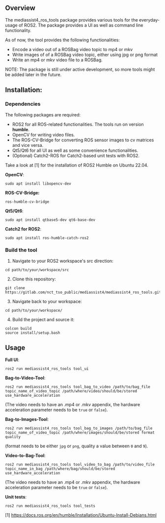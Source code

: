 ## Overview

The mediassist4_ros_tools package provides various tools for the everyday-usage of ROS2. The package provides a UI as well as command line functionality.

As of now, the tool provides the following functionalities:
- Encode a video out of a ROSBag video topic to mp4 or mkv
- Write images of of a ROSBag video topic, either using jpg or png format
- Write an mp4 or mkv video file to a ROSBag.

NOTE: The package is still under active development, so more tools might be added later in the future.

## Installation:

### Dependencies

The following packages are required:
- ROS2 for all ROS-related functionalities. The tools run on version **humble**.
- OpenCV for writing video files.
- The ROS-CV-Bridge for converting ROS sensor images to cv matrices and vice versa.
- Qt5/Qt6 for all UI as well as some convenience functionalities.
- (Optional) Catch2-ROS for Catch2-based unit tests with ROS2.

Take a look at [1] for the installation of ROS2 Humble on Ubuntu 22.04.

**OpenCV**:
```
sudo apt install libopencv-dev
```

**ROS-CV-Bridge:**
```
ros-humble-cv-bridge
```

**Qt5/Qt6**:
```
sudo apt install qtbase5-dev qt6-base-dev
```

**Catch2 for ROS2**:
```
sudo apt install ros-humble-catch-ros2
```

### Build the tool

1. Navigate to your ROS2 workspace's src direction:
```
cd path/to/your/workspace/src
```

2. Clone this repository:
```
git clone https://gitlab.com/nct_tso_public/mediassist4/mediassist4_ros_tools.git
```

3. Navigate back to your workspace:
```
cd path/to/your/workspace/
```

4. Build the project and source it:
```
colcon build
source install/setup.bash
```

## Usage

**Full UI**:
```
ros2 run mediassist4_ros_tools tool_ui
```

**Bag-to-Video-Tool**:
```
ros2 run mediassist4_ros_tools tool_bag_to_video /path/to/bag_file topic_name_of_video_topic /path/where/video/should/be/stored use_hardware_acceleration
```
(The video needs to have an .mp4 or .mkv appendix, the hardware acceleration parameter needs to be `true` or `false`).

**Bag-to-Images-Tool**:
```
ros2 run mediassist4_ros_tools tool_bag_to_images /path/to/bag_file topic_name_of_video_topic /path/where/images/should/be/stored format quality
```
(format needs to be either `jpg` or `png`, quality a value between `0` and `9`).

**Video-to-Bag-Tool**:
```
ros2 run mediassist4_ros_tools tool_video_to_bag /path/to/video_file topic_name_in_bag /path/where/bag/should/be/stored use_hardware_acceleration
```
(The video needs to have an .mp4 or .mkv appendix, the hardware acceleration parameter needs to be `true` or `false`).

**Unit tests**:
```
ros2 run mediassist4_ros_tools tool_tests
```

[1] https://docs.ros.org/en/humble/Installation/Ubuntu-Install-Debians.html
